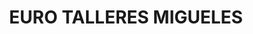 ---
title: "EURO TALLERES MIGUELES"
url: /puente-genil/euro-talleres-migueles/
shop: reparación de automóviles
---
